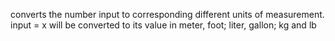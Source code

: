 converts the number input to corresponding different units of measurement.
input = x will be converted to its value in meter, foot; liter, gallon; kg and lb
